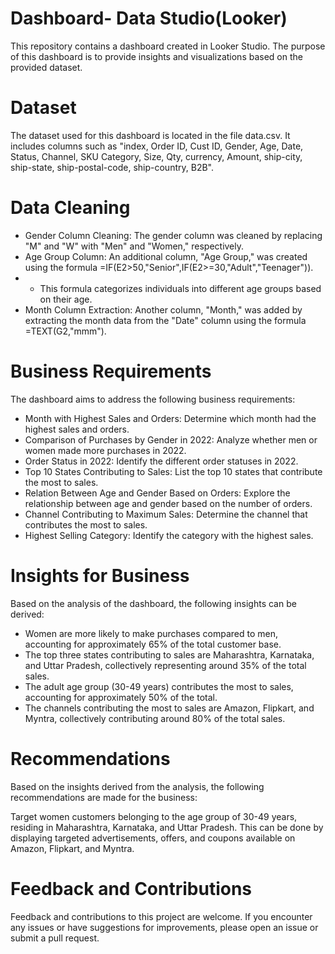 # Dashboard- Data Studio(Looker)
This repository contains a dashboard created in Looker Studio. The purpose of this dashboard is to provide insights and visualizations based on the provided dataset.

# Dataset
The dataset used for this dashboard is located in the file data.csv. It includes columns such as "index, Order ID, Cust ID, Gender, Age, Date, Status, Channel, SKU Category, Size, Qty, currency, Amount, ship-city, ship-state, ship-postal-code, ship-country, B2B".

# Data Cleaning
* Gender Column Cleaning: The gender column was cleaned by replacing "M" and "W" with "Men" and "Women," respectively.
* Age Group Column: An additional column, "Age Group," was created using the formula =IF(E2>50,"Senior",IF(E2>=30,"Adult","Teenager")).
* * This formula categorizes individuals into different age groups based on their age.
* Month Column Extraction: Another column, "Month," was added by extracting the month data from the "Date" column using the formula =TEXT(G2,"mmm").

# Business Requirements
The dashboard aims to address the following business requirements:

* Month with Highest Sales and Orders: Determine which month had the highest sales and orders.
* Comparison of Purchases by Gender in 2022: Analyze whether men or women made more purchases in 2022.
* Order Status in 2022: Identify the different order statuses in 2022.
* Top 10 States Contributing to Sales: List the top 10 states that contribute the most to sales.
* Relation Between Age and Gender Based on Orders: Explore the relationship between age and gender based on the number of orders.
* Channel Contributing to Maximum Sales: Determine the channel that contributes the most to sales.
* Highest Selling Category: Identify the category with the highest sales.

# Insights for Business
Based on the analysis of the dashboard, the following insights can be derived:

* Women are more likely to make purchases compared to men, accounting for approximately 65% of the total customer base.
* The top three states contributing to sales are Maharashtra, Karnataka, and Uttar Pradesh, collectively representing around 35% of the total sales.
* The adult age group (30-49 years) contributes the most to sales, accounting for approximately 50% of the total.
* The channels contributing the most to sales are Amazon, Flipkart, and Myntra, collectively contributing around 80% of the total sales.

# Recommendations
Based on the insights derived from the analysis, the following recommendations are made for the business:

Target women customers belonging to the age group of 30-49 years, residing in Maharashtra, Karnataka, and Uttar Pradesh. This can be done by displaying targeted advertisements, offers, and coupons available on Amazon, Flipkart, and Myntra.

# Feedback and Contributions
Feedback and contributions to this project are welcome. If you encounter any issues or have suggestions for improvements, please open an issue or submit a pull request.
